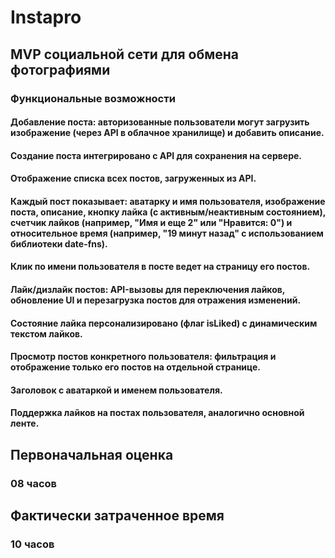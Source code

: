 # Instapro

## MVP социальной сети для обмена фотографиями
### Функциональные возможности
#### Добавление поста: авторизованные пользователи могут загрузить изображение (через API в облачное хранилище) и добавить описание.

#### Создание поста интегрировано с API для сохранения на сервере.

#### Отображение списка всех постов, загруженных из API.

#### Каждый пост показывает: аватарку и имя пользователя, изображение поста, описание, кнопку лайка (с активным/неактивным состоянием), счетчик лайков (например, "Имя и еще 2" или "Нравится: 0") и относительное время (например, "19 минут назад" с использованием библиотеки date-fns).

#### Клик по имени пользователя в посте ведет на страницу его постов.

#### Лайк/дизлайк постов: API-вызовы для переключения лайков, обновление UI и перезагрузка постов для отражения изменений.
#### Состояние лайка персонализировано (флаг isLiked) с динамическим текстом лайков.

#### Просмотр постов конкретного пользователя: фильтрация и отображение только его постов на отдельной странице.

#### Заголовок с аватаркой и именем пользователя.
#### Поддержка лайков на постах пользователя, аналогично основной ленте.

## Первоначальная оценка

### 08 часов

## Фактически затраченное время

### 10 часов
